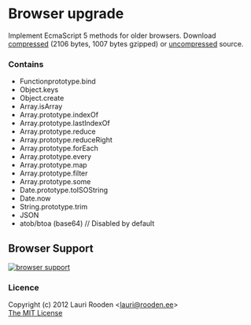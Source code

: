 
[1]: https://raw.github.com/litejs/browser-upgrade-lite/master/min.js
[2]: https://raw.github.com/litejs/browser-upgrade-lite/master/index.js
[7]: https://ci.testling.com/litejs/browser-upgrade-lite.png
[8]: https://ci.testling.com/litejs/browser-upgrade-lite


Browser upgrade
===============

Implement EcmaScript 5 methods for older browsers.
Download [compressed][1] 
(2106 bytes, 1007 bytes gzipped)
or [uncompressed][2] source.


### Contains

- Functionprototype.bind
- Object.keys
- Object.create
- Array.isArray
- Array.prototype.indexOf
- Array.prototype.lastIndexOf
- Array.prototype.reduce
- Array.prototype.reduceRight
- Array.prototype.forEach
- Array.prototype.every
- Array.prototype.map
- Array.prototype.filter
- Array.prototype.some
- Date.prototype.toISOString
- Date.now
- String.prototype.trim
- JSON
- atob/btoa (base64) // Disabled by default


Browser Support
---------------

[![browser support][7]][8]


### Licence

Copyright (c) 2012 Lauri Rooden &lt;lauri@rooden.ee&gt;  
[The MIT License](http://lauri.rooden.ee/mit-license.txt)


